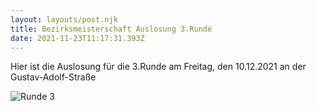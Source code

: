 ```yaml
---
layout: layouts/post.njk
title: Bezirksmeisterschaft Auslosung 3.Runde
date: 2021-11-23T11:17:31.393Z
---
```

Hier ist die Auslosung für die 3.Runde am Freitag, den 10.12.2021 an der Gustav-Adolf-Straße



![](/images/runde-3.png "Runde 3")